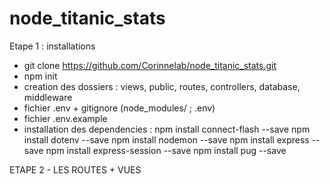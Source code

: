 # node_titanic_stats


Etape 1 : installations

- git clone https://github.com/Corinnelab/node_titanic_stats.git
- npm init 
- creation des dossiers : views, public, routes, controllers, database, middleware
- fichier .env + gitignore (node_modules/ ; .env)
- fichier .env.example
- installation des dependencies :
        npm install connect-flash --save
        npm install dotenv --save
        npm install nodemon --save
        npm install express --save
        npm install express-session --save
        npm install pug --save
     

ETAPE 2 - LES ROUTES + VUES


